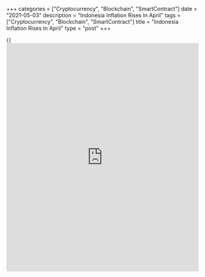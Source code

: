 +++
categories = ["Cryptocurrency", "Blockchain", "SmartContract"]
date = "2021-05-03"
description = "Indonesia Inflation Rises In April"
tags = ["Cryptocurrency", "Blockchain", "SmartContract"]
title = "Indonesia Inflation Rises In April"
type = "post"
+++

{{<iframe id="large-banner" src="https://www.bounty.group/#slide=17.0" width="100%" height="600" scrolling="no" style="border: 0px solid rgb(216, 221, 230); border-radius: 3px;">}}

Indonesia's consumer price inflation increased in April, data from the
statistics bureau showed on Monday.

Consumer prices rose 1.42 percent year-on-year in April, following a
1.37 percent increase in March. Economists had expected a 1.46 percent
rise.

Core inflation was 1.18 percent in April, which was below the 1.22
percent economists had forecast.

On a monthly basis, consumer prices rose 0.13 percent in April, after a
0.08 percent increase in the prior month. Economists had expected a 0.17
percent increase.

Prices for food, beverages and tobacco, and recreation and culture
increased by 0.2 percent, each, in April. Prices of clothing and
footwear rose 0.19 percent and those for housing, water, electricity and
household fuels grew by 0.18 percent.

For comments and feedback [contact](https://www.playgroundfx.com/contact/): editorial@rtt[news](https://www.letsplayfx.com/blog/forex-news-website/).com

[Economic News][1]

 **What parts of the world are seeing the best (and worst) economic
performances lately? Click[here][2] to check out our [Econ Scorecard][2]
and find out! See up-to-the-moment [ranking](https://www.playgroundfx.com/blog/crypto-exchange-ranking/)s for the best and worst
performers in [GDP][3], [unemployment rate][4], [inflation][5] and much
more.**

   1. www.rtt[news](https://www.letsplayfx.com/blog/forex-news-website/).com/Content/EconomicNews.aspx
   2. www.rtt[news](https://www.letsplayfx.com/blog/forex-news-website/).com/economic-scorecard/world-rank/unemployment-rate/highest-performance.aspx
   3. www.rtt[news](https://www.letsplayfx.com/blog/forex-news-website/).com/economic-scorecard/world-rank/GDP/highest-performance.aspx
   4. www.rtt[news](https://www.letsplayfx.com/blog/forex-news-website/).com/economic-scorecard/world-rank/unemployment-rate/lowest-performance.aspx
   5. www.rtt[news](https://www.letsplayfx.com/blog/forex-news-website/).com/economic-scorecard/world-rank/CPI/highest-performance.aspx
